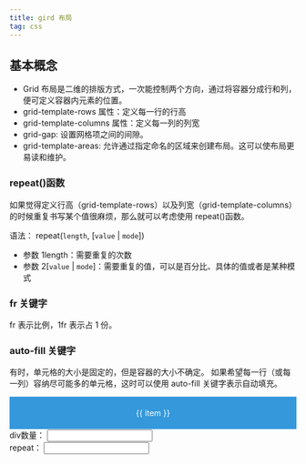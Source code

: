 ```yaml
---
title: gird 布局
tag: css
---
```


## 基本概念

- Grid 布局是二维的排版方式，一次能控制两个方向，通过将容器分成行和列，便可定义容器内元素的位置。
- grid-template-rows 属性：定义每一行的行高
- grid-template-columns 属性：定义每一列的列宽
- grid-gap: 设置网格项之间的间隙。
- grid-template-areas: 允许通过指定命名的区域来创建布局。这可以使布局更易读和维护。

### repeat()函数

如果觉得定义行高（grid-template-rows）以及列宽（grid-template-columns）的时候重复书写某个值很麻烦，那么就可以考虑使用 repeat()函数。

语法： repeat(`length`, [`value` | `mode`])

- 参数 1length：需要重复的次数
- 参数 2[`value` | `mode`]：需要重复的值，可以是百分比、具体的值或者是某种模式

### fr 关键字

fr 表示比例，1fr 表示占 1 份。

### auto-fill 关键字

有时，单元格的大小是固定的，但是容器的大小不确定。
如果希望每一行（或每一列）容纳尽可能多的单元格，这时可以使用 auto-fill 关键字表示自动填充。

<div class="container">
  <div v-for="item in gridArr" :key="item" class="item">{{ item }}</div>
</div>

<div>
  <label>
     div数量：
  </label>
  <label>
   <input v-model="gridListLength" />
  </label>
</div>

<div>
  <label>
    repeat：
  </label>
  <label>
   <input v-model="repeatValue" />
  </label>
</div>

<script setup>
import {ref,watchEffect } from "vue"

const gridListLength = ref("5");
const repeatValue=ref()
const gridArr = ref([]);

watchEffect(() => {
  const length = parseInt(gridListLength.value);
  gridArr.value = Array.from({ length }, (_, index) => index + 1);
});

</script>

<style scoped>
 .container {
      display: grid;
      /* grid-template-columns: repeat(3, 1fr); */
      grid-gap: 20px;
    }

    .item {
      background-color: #3498db;
      color: #fff;
      padding: 20px;
      text-align: center;
    }
</style>
